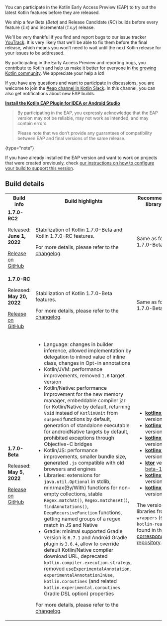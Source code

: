 [//]: # (title: Participate in the Kotlin Early Access Preview)

You can participate in the Kotlin Early Access Preview (EAP) to try out the latest Kotlin features before they are released.

We ship a few Beta (_Beta_) and Release Candidate (_RC_) builds before every feature (_1.x_) and incremental (_1.x.y_) release. 

We’ll be very thankful if you find and report bugs to our issue tracker [YouTrack](https://kotl.in/issue). 
It is very likely that we’ll be able to fix them before the final release, which means you won’t need to wait until the next Kotlin release for your issues to be addressed. 

By participating in the Early Access Preview and reporting bugs, you contribute to Kotlin and help us make it better 
for everyone in [the growing Kotlin community](https://kotlinlang.org/community/). We appreciate your help a lot! 

If you have any questions and want to participate in discussions, you are welcome to join the [#eap channel in Kotlin Slack](https://app.slack.com/client/T09229ZC6/C0KLZSCHF). 
In this channel, you can also get notifications about new EAP builds.

**[Install the Kotlin EAP Plugin for IDEA or Android Studio](install-eap-plugin.md)**

> By participating in the EAP, you expressly acknowledge that the EAP version may not be reliable, may not work as intended, and may contain errors.
>
> Please note that we don’t provide any guarantees of compatibility between EAP and final versions of the same release. 
>
{type="note"}

If you have already installed the EAP version and want to work on projects that were created previously, 
check [our instructions on how to configure your build to support this version](configure-build-for-eap.md). 

## Build details

<table>
    <tr>
        <th>Build info</th>
        <th>Build highlights</th>
        <th>Recommended kotlinx library versions</th>
    </tr>
    <tr>
        <td><strong>1.7.0-RC2</strong>
            <p>Released: <strong>June 1, 2022</strong></p>
            <p><a href="https://github.com/JetBrains/kotlin/releases/tag/v1.7.0-RC2" target="_blank">Release on GitHub</a></p>
        </td>
        <td>
            <p>Stabilization of Kotlin 1.7.0-Beta and Kotlin 1.7.0-RC features.</p>
            <p>For more details, please refer to the <a href="https://github.com/JetBrains/kotlin/releases/tag/v1.7.0-RC2">changelog</a>.</p>
        </td>
        <td>
            <p>Same as for Kotlin 1.7.0-Beta, see below.</p>
        </td>
    </tr>
    <tr>
        <td><strong>1.7.0-RC</strong>
            <p>Released: <strong>May 20, 2022</strong></p>
            <p><a href="https://github.com/JetBrains/kotlin/releases/tag/v1.7.0-RC" target="_blank">Release on GitHub</a></p>
        </td>
        <td>
            <p>Stabilization of Kotlin 1.7.0-Beta features.</p>
            <p>For more details, please refer to the <a href="https://github.com/JetBrains/kotlin/releases/tag/v1.7.0-RC">changelog</a>.</p>
        </td>
        <td>
            <p>Same as for Kotlin 1.7.0-Beta, see below.</p>
        </td>
    </tr>
    <tr>
        <td><strong>1.7.0-Beta</strong>
            <p>Released: <strong>May 5, 2022</strong></p>
            <p><a href="https://github.com/JetBrains/kotlin/releases/tag/v1.7.0-Beta" target="_blank">Release on GitHub</a></p>
        </td>
        <td>
             <ul>
                 <li>Language: changes in builder inference, allowed implementation by delegation to inlined value of inline class, changes in Opt-in annotations</li>
                 <li>Kotlin/JVM: performance improvements, removed <code>1.6</code> target version</li>
                 <li>Kotlin/Native: performance improvement for the new memory manager, embeddable compiler jar for Kotlin/Native by default, returning <code>Void</code> instead of <code>KotlinUnit</code> from <code>suspend</code> functions by default, generation of standalone executable for androidNative targets by default, prohibited exceptions through Objective-C bridges</li>
                 <li>Kotlin/JS: performance improvements, smaller bundle size, generated <code>.js</code> compatible with old browsers and engines</li>
                 <li>Libraries: extensions for <code>java.util.Optional</code> in stdlib, min/max(By/With) functions for non-empty collections, stable <code>Regex.matchAt()</code>, <code>Regex.matchesAt()</code>, <code>findAnnotations()</code>, <code>DeepRecursiveFunction</code> functions, getting named groups of a regex match in JS and Native</li>
                 <li>Gradle: minimal supported Gradle version is <code>6.7.1</code> and Android Gradle plugin is <code>3.6.4</code>, allow to override default Kotlin/Native compiler download URL, deprecated <code>kotlin.compiler.execution.strategy</code>, removed <code>useExperimentalAnnotation</code>, <code>experimentalAnnotationInUse</code>, <code>kotlin.coroutines</code> (and related <code>kotlin.experimental.coroutines</code> Gradle DSL option) properties</li>
            </ul>
            <p>For more details, please refer to the <a href="https://github.com/JetBrains/kotlin/releases/tag/v1.7.0-Beta">changelog</a>.</p>
        </td>
        <td>
            <ul>
                <li><a href="https://github.com/Kotlin/kotlinx.serialization" target="_blank"><strong>kotlinx.serialization</strong></a> version: <a href="https://github.com/Kotlin/kotlinx.serialization/releases/tag/v1.3.2" target="_blank">1.3.2</a></li>
                <li><a href="https://github.com/Kotlin/kotlinx.coroutines" target="_blank"><strong>kotlinx.coroutines</strong></a> version: <a href="https://github.com/Kotlin/kotlinx.coroutines/releases/tag/1.6.0" target="_blank">1.6.0</a></li>
                <li><a href="https://github.com/Kotlin/kotlinx.atomicfu" target="_blank"><strong>kotlinx.atomicfu</strong></a> version: <a href="https://github.com/Kotlin/kotlinx.atomicfu/releases/tag/0.17.1" target="_blank">0.17.1</a></li>
                <li><a href="https://github.com/Kotlin/kotlinx-datetime" target="_blank"><strong>kotlinx-datetime</strong></a> version: <a href="https://github.com/Kotlin/kotlinx-datetime/releases/tag/v0.3.3" target="_blank">0.3.3</a></li>
                <li><a href="https://ktor.io/" target="_blank"><strong>ktor</strong></a> version: <a href="https://github.com/ktorio/ktor/releases/tag/2.0.0-beta-1" target="_blank">2.0.0-beta-1</a></li>
                <li><a href="https://github.com/Kotlin/kotlinx.html" target="_blank"><strong>kotlinx.html</strong></a> version: <a href="https://github.com/Kotlin/kotlinx.html/releases/tag/0.7.2" target="_blank">0.7.2</a></li>
                <li><a href="https://github.com/Kotlin/kotlinx-nodejs" target="_blank"><strong>kotlinx-nodejs</strong></a> version: 0.0.7</li>
            </ul>
            <p>The versions of libraries from <code>kotlin-wrappers</code> (such as <code>kotlin-react</code>) can be found in the <a href="https://github.com/JetBrains/kotlin-wrappers" target="_blank">corresponding repository</a>.</p>
        </td>
    </tr>
</table>